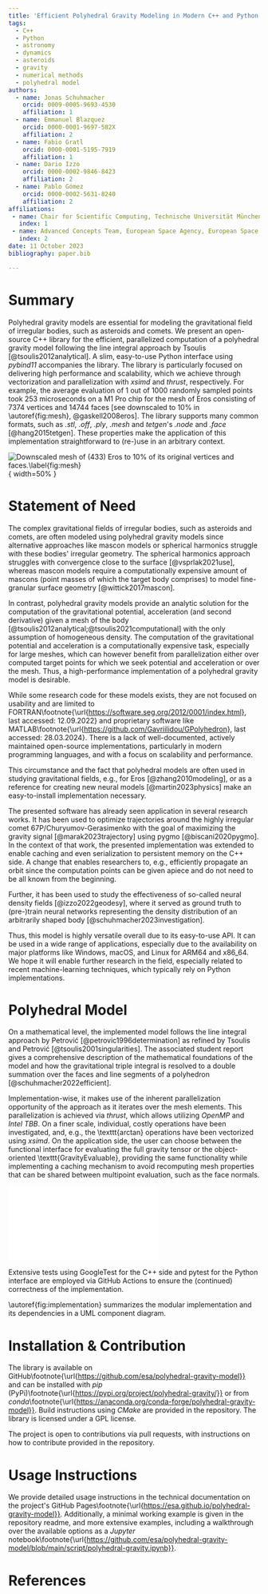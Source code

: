 ```yaml
---
title: 'Efficient Polyhedral Gravity Modeling in Modern C++ and Python'
tags:
  - C++
  - Python
  - astronomy
  - dynamics
  - asteroids
  - gravity
  - numerical methods
  - polyhedral model
authors:
  - name: Jonas Schuhmacher
    orcid: 0009-0005-9693-4530
    affiliation: 1
  - name: Emmanuel Blazquez
    orcid: 0000-0001-9697-582X
    affiliation: 2
  - name: Fabio Gratl
    orcid: 0000-0001-5195-7919
    affiliation: 1
  - name: Dario Izzo
    orcid: 0000-0002-9846-8423
    affiliation: 2
  - name: Pablo Gómez
    orcid: 0000-0002-5631-8240
    affiliation: 2
affiliations:
 - name: Chair for Scientific Computing, Technische Universität München, Arcisstraße 21, 80333 München, Germany 
   index: 1
 - name: Advanced Concepts Team, European Space Agency, European Space Research and Technology Centre (ESTEC), Keplerlaan 1, 2201 AZ Noordwijk, The Netherlands
   index: 2
date: 11 October 2023
bibliography: paper.bib

---
```


# Summary

Polyhedral gravity models are essential for modeling the gravitational field of irregular bodies, such as asteroids and comets.
We present an open-source C++ library for the efficient, parallelized computation of a polyhedral gravity model following the line integral approach by Tsoulis [@tsoulis2012analytical]. A slim, easy-to-use Python interface using *pybind11* accompanies the library. The library is particularly focused on delivering high performance and scalability, which we achieve through vectorization and parallelization with *xsimd* and *thrust*, respectively. For example, the average evaluation of 1 out of 1000 randomly sampled points took 253 microseconds on a M1 Pro chip for the mesh of Eros consisting of 7374 vertices and 14744 faces [see downscaled to 10% in \autoref{fig:mesh}, @gaskell2008eros].
The library supports many common formats, such as *.stl*, *.off*, *.ply*, *.mesh* and *tetgen*'s *.node* and *.face* [@hang2015tetgen]. These properties make the application of this implementation straightforward to (re-)use in an arbitrary context.

![Downscaled mesh of (433) Eros to 10% of its original vertices and faces.\label{fig:mesh}](figures/eros_010.png){ width=50% }

# Statement of Need

The complex gravitational fields of irregular bodies, such as asteroids and comets, are often modeled using polyhedral gravity models since alternative approaches like mascon models or spherical harmonics struggle with these bodies' irregular geometry. The spherical harmonics approach struggles with convergence close to the surface [@vsprlak2021use], whereas mascon models require a computationally expensive amount of mascons (point masses of which the target body comprises) to model fine-granular surface geometry [@wittick2017mascon].

In contrast, polyhedral gravity models provide an analytic solution for the computation of the gravitational potential, acceleration (and second derivative) given a mesh of the body [@tsoulis2012analytical;@tsoulis2021computational] with the only assumption of homogeneous density.
The computation of the gravitational potential and acceleration is a computationally expensive task, especially for large meshes, which can however benefit from parallelization either over computed target points for which we seek potential and acceleration or over the mesh. Thus, a high-performance implementation of a polyhedral gravity model is desirable.

While some research code for these models exists, they are not focused on usability and are limited to FORTRAN\footnote{\url{https://software.seg.org/2012/0001/index.html}, last accessed: 12.09.2022} and proprietary software like MATLAB\footnote{\url{https://github.com/Gavriilidou/GPolyhedron}, last accessed: 28.03.2024}. There is a lack of well-documented, actively maintained open-source implementations, particularly in modern programming languages, and with a focus on scalability and performance.

This circumstance and the fact that polyhedral models are often used in studying gravitational fields, e.g., for Eros [@zhang2010modeling], or as a reference for creating new neural models [@martin2023physics] make an easy-to-install implementation necessary.

The presented software has already seen application in several research works. It has been used to optimize trajectories around the highly irregular comet 67P/Churyumov-Gerasimenko with the goal of maximizing the gravity signal [@marak2023trajectory] using pygmo [@biscani2020pygmo]. In the context of that work, the presented implementation was extended to enable caching and even serialization to persistent memory on the C++ side. A change that enables researchers to, e.g., efficiently propagate an orbit since the computation points can be given apiece and do not need to be all known from the beginning.

Further, it has been used to study the effectiveness of so-called neural density fields [@izzo2022geodesy], where it served as ground truth to (pre-)train neural networks representing the density distribution of an arbitrarily shaped body [@schuhmacher2023investigation].

Thus, this model is highly versatile overall due to its easy-to-use API. It can be used in a wide range of applications, especially due to the availability on major platforms like Windows, macOS, and Linux for ARM64 and x86_64.
We hope it will enable further research in the field, especially related to recent machine-learning techniques, which typically rely on Python implementations.

# Polyhedral Model

On a mathematical level, the implemented model follows the line integral approach by Petrović [@petrovic1996determination] as refined by Tsoulis and Petrović [@tsoulis2001singularities]. The associated student report gives a comprehensive description of the mathematical foundations of the model and how the gravitational triple integral is resolved to a double summation over the faces and line segments of a polyhedron [@schuhmacher2022efficient].

Implementation-wise, it makes use of the inherent parallelization opportunity of the approach as it iterates over the mesh elements. This parallelization is achieved via *thrust*, which allows utilizing *OpenMP* and *Intel TBB*. On a finer scale, individual, costly operations have been investigated, and, e.g., the \texttt{arctan} operations have been vectorized using *xsimd*. On the application side, the user can choose between the functional interface for evaluating the full gravity tensor or the object-oriented \texttt{GravityEvaluable}, providing the same functionality while implementing a caching mechanism to avoid recomputing mesh properties that can be shared between multipoint evaluation, such as the face normals.

![UML Component Diagram of the implementation. External dependencies are depicted in gray. Components of the polyhedral gravity model are colored in blue and green.\label{fig:implementation}](figures/UML_Component_Diagram_Polyhedral_Gravity_Model.drawio.pdf)

Extensive tests using GoogleTest for the C++ side and pytest for the Python interface are employed via GitHub Actions to ensure the (continued) correctness of the implementation.

\autoref{fig:implementation} summarizes the modular implementation and its dependencies in a UML component diagram.

# Installation \& Contribution

The library is available on GitHub\footnote{\url{https://github.com/esa/polyhedral-gravity-model}} and can be installed with *pip* (PyPi)\footnote{\url{https://pypi.org/project/polyhedral-gravity/}} or from *conda*\footnote{\url{https://anaconda.org/conda-forge/polyhedral-gravity-model}}. Build instructions using *CMake* are provided in the repository. The library is licensed under a GPL license.

The project is open to contributions via pull requests, with instructions on how to contribute provided in the repository.

# Usage Instructions

We provide detailed usage instructions in the technical documentation on the project's GitHub Pages\footnote{\url{https://esa.github.io/polyhedral-gravity-model}}. Additionally, a minimal working example is given in the repository readme, and more extensive examples, including a walkthrough over the available options as a *Jupyter* notebook\footnote{\url{https://github.com/esa/polyhedral-gravity-model/blob/main/script/polyhedral-gravity.ipynb}}.

# References

